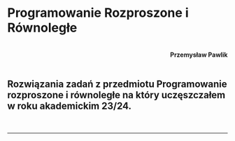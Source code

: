 # **Programowanie Rozproszone i Równoległe**
<br>
<div style="text-align: right"><b>Przemysław Pawlik</b></div>
<br>

## Rozwiązania zadań z przedmiotu Programowanie rozproszone i równoległe na który uczęszczałem w roku akademickim 23/24.
<br>

----------
<br>
